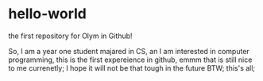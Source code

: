 # hello-world
the first repository for Olym in Github!

So, I am a year one student majared in CS, an I am interested in computer programming, this is the first expereience in github, emmm that is still nice to me currenetly; I hope it will not be that tough in the future BTW; this's all;
